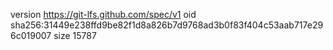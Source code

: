 version https://git-lfs.github.com/spec/v1
oid sha256:31449e238ffd9be82f1d8a826b7d9768ad3b0f83f404c53aab717e296c019007
size 15787
